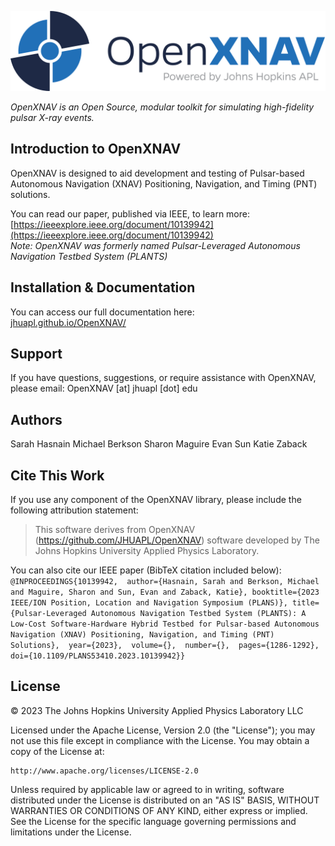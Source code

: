 ![logo](docs/assets/images/logo/png/23-03611_OpenXNav_Color-full.png)


*OpenXNAV is an Open Source, modular toolkit for simulating high-fidelity pulsar X-ray events.*

## **Introduction to OpenXNAV**

OpenXNAV is designed to aid development and testing of Pulsar-based Autonomous Navigation (XNAV) Positioning, Navigation, and Timing (PNT) solutions.

You can read our paper, published via IEEE, to learn more: <br />
[https://ieeexplore.ieee.org/document/10139942](https://ieeexplore.ieee.org/document/10139942) <br />
_Note: OpenXNAV was formerly named Pulsar-Leveraged Autonomous Navigation Testbed System (PLANTS)_

## Installation & Documentation

You can access our full documentation here: <br />
[jhuapl.github.io/OpenXNAV/](jhuapl.github.io/OpenXNAV/)


## Support
If you have questions, suggestions, or require assistance with OpenXNAV, please email: OpenXNAV [at] jhuapl [dot] edu


## Authors
Sarah Hasnain
Michael Berkson
Sharon Maguire
Evan Sun
Katie Zaback

## Cite This Work

If you use any component of the OpenXNAV library, please include the following attribution statement: <br /> 
> This software derives from OpenXNAV (https://github.com/JHUAPL/OpenXNAV) software developed by The Johns 	Hopkins University Applied Physics Laboratory.
	
You can also cite our IEEE paper (BibTeX citation included below): <br /> 
`
@INPROCEEDINGS{10139942, 
author={Hasnain, Sarah and Berkson, Michael and Maguire, Sharon and Sun, Evan and Zaback, Katie},
booktitle={2023 IEEE/ION Position, Location and Navigation Symposium (PLANS)},
title={Pulsar-Leveraged Autonomous Navigation Testbed System (PLANTS): A Low-Cost Software-Hardware Hybrid Testbed for Pulsar-based Autonomous Navigation (XNAV) Positioning, Navigation, and Timing (PNT) Solutions}, 
year={2023}, 
volume={}, 
number={}, 
pages={1286-1292}, 
doi={10.1109/PLANS53410.2023.10139942}}
`


## License
© 2023 The Johns Hopkins University Applied Physics Laboratory LLC

Licensed under the Apache License, Version 2.0 (the "License");
you may not use this file except in compliance with the License.
You may obtain a copy of the License at:

    http://www.apache.org/licenses/LICENSE-2.0

Unless required by applicable law or agreed to in writing, software distributed under the License is distributed
on an "AS IS" BASIS, WITHOUT WARRANTIES OR CONDITIONS OF ANY KIND, either express or implied.
See the License for the specific language governing permissions and limitations under the License.
